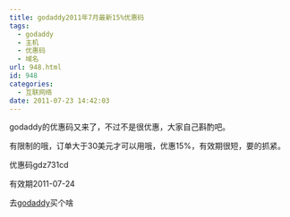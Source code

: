 ```yaml
---
title: godaddy2011年7月最新15%优惠码
tags:
  - godaddy
  - 主机
  - 优惠码
  - 域名
url: 948.html
id: 948
categories:
  - 互联网络
date: 2011-07-23 14:42:03
---
```


godaddy的优惠码又来了，不过不是很优惠，大家自己斟酌吧。  

有限制的哦，订单大于30美元才可以用哦，优惠15%，有效期很短，要的抓紧。  

优惠码gdz731cd  

有效期2011-07-24  

去[godaddy](http://www.godaddy.com/deals/?ci=44387&isc=gdz731cd)买个啥